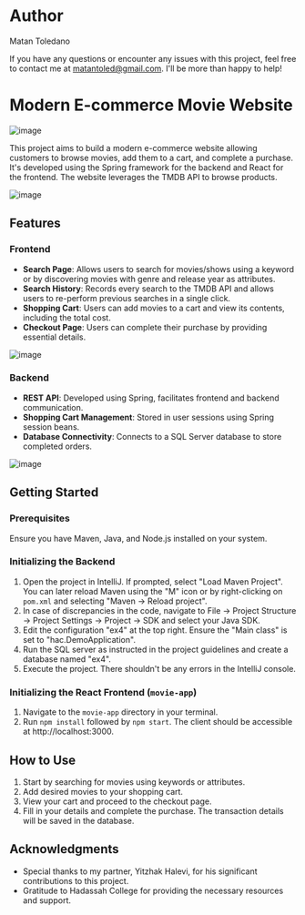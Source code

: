 # Author
Matan Toledano

If you have any questions or encounter any issues with this project, feel free to contact me at matantoled@gmail.com. I'll be more than happy to help!

# Modern E-commerce Movie Website
![image](https://github.com/matantoled/Movie-Shop/assets/75612523/d1f9106b-878f-4ac1-9743-0c989334d3b7)


This project aims to build a modern e-commerce website allowing customers to browse movies, add them to a cart, and complete a purchase. It's developed using the Spring framework for the backend and React for the frontend. The website leverages the TMDB API to browse products.

![image](https://github.com/matantoled/Movie-Shop/assets/75612523/cfca9b06-e763-416b-9254-76b206399bd0)

## Features

### Frontend
- **Search Page**: Allows users to search for movies/shows using a keyword or by discovering movies with genre and release year as attributes.
- **Search History**: Records every search to the TMDB API and allows users to re-perform previous searches in a single click.
- **Shopping Cart**: Users can add movies to a cart and view its contents, including the total cost.
- **Checkout Page**: Users can complete their purchase by providing essential details.

![image](https://github.com/matantoled/Movie-Shop/assets/75612523/4964098e-cec4-40cf-8e56-cc06e9c3522c)


### Backend
- **REST API**: Developed using Spring, facilitates frontend and backend communication.
- **Shopping Cart Management**: Stored in user sessions using Spring session beans.
- **Database Connectivity**: Connects to a SQL Server database to store completed orders.

![image](https://github.com/matantoled/Movie-Shop/assets/75612523/97365b1b-b48d-4b6c-b788-5b4703379690)

## Getting Started

### Prerequisites
Ensure you have Maven, Java, and Node.js installed on your system.

### Initializing the Backend
1. Open the project in IntelliJ. If prompted, select "Load Maven Project". You can later reload Maven using the "M" icon or by right-clicking on `pom.xml` and selecting "Maven -> Reload project".
2. In case of discrepancies in the code, navigate to File -> Project Structure -> Project Settings -> Project -> SDK and select your Java SDK.
3. Edit the configuration "ex4" at the top right. Ensure the "Main class" is set to "hac.DemoApplication".
4. Run the SQL server as instructed in the project guidelines and create a database named "ex4".
5. Execute the project. There shouldn't be any errors in the IntelliJ console.

### Initializing the React Frontend (`movie-app`)
1. Navigate to the `movie-app` directory in your terminal.
2. Run `npm install` followed by `npm start`. The client should be accessible at http://localhost:3000.

## How to Use
1. Start by searching for movies using keywords or attributes.
2. Add desired movies to your shopping cart.
3. View your cart and proceed to the checkout page.
4. Fill in your details and complete the purchase. The transaction details will be saved in the database.

## Acknowledgments
- Special thanks to my partner, Yitzhak Halevi, for his significant contributions to this project.
- Gratitude to Hadassah College for providing the necessary resources and support.
